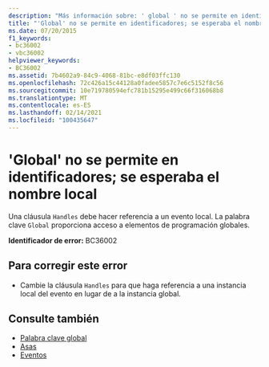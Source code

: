 ```yaml
---
description: "Más información sobre: ' global ' no se permite en identificadores; se esperaba un nombre local"
title: "'Global' no se permite en identificadores; se esperaba el nombre local"
ms.date: 07/20/2015
f1_keywords:
- bc36002
- vbc36002
helpviewer_keywords:
- BC36002
ms.assetid: 7b4602a9-84c9-4068-81bc-e8df03ffc130
ms.openlocfilehash: 72c426a15c44128a0fadee5857c7e6c5152f8c56
ms.sourcegitcommit: 10e719780594efc781b15295e499c66f316068b8
ms.translationtype: MT
ms.contentlocale: es-ES
ms.lasthandoff: 02/14/2021
ms.locfileid: "100435647"
---
```

# <a name="global-not-allowed-in-handles-local-name-expected"></a>'Global' no se permite en identificadores; se esperaba el nombre local

Una cláusula `Handles` debe hacer referencia a un evento local. La palabra clave `Global` proporciona acceso a elementos de programación globales.  
  
 **Identificador de error:** BC36002  
  
## <a name="to-correct-this-error"></a>Para corregir este error  
  
- Cambie la cláusula `Handles` para que haga referencia a una instancia local del evento en lugar de a la instancia global.  
  
## <a name="see-also"></a>Consulte también

- [Palabra clave global](../programming-guide/program-structure/namespaces.md#global-keyword-in-fully-qualified-names)
- [Asas](../language-reference/statements/handles-clause.md)
- [Eventos](../programming-guide/language-features/events/index.md)

